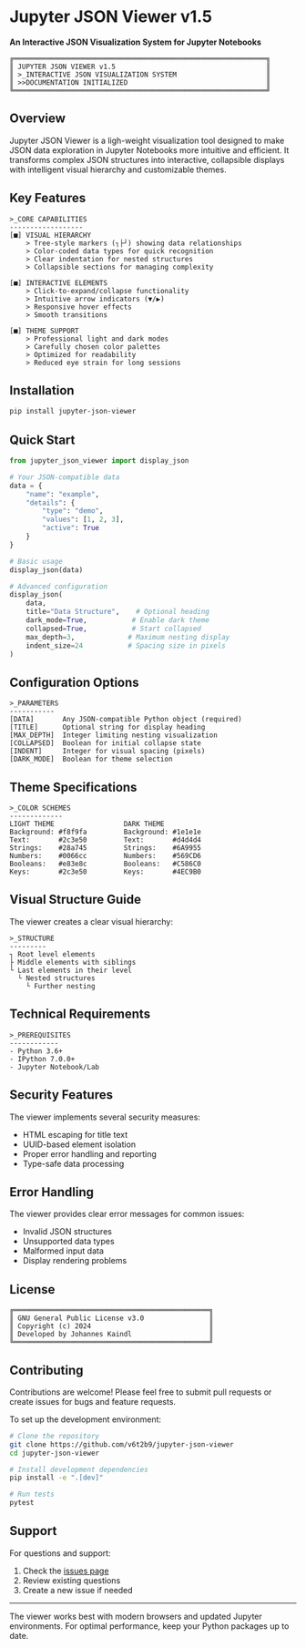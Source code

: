 # Jupyter JSON Viewer v1.5
**An Interactive JSON Visualization System for Jupyter Notebooks**

```ascii
╔══════════════════════════════════════════════════════════════╗
║ JUPYTER JSON VIEWER v1.5                                     ║
║ >_INTERACTIVE JSON VISUALIZATION SYSTEM                      ║
║ >>DOCUMENTATION INITIALIZED                                  ║
╚══════════════════════════════════════════════════════════════╝
```

## Overview

Jupyter JSON Viewer is a ligh-weight visualization tool designed to make JSON data exploration in Jupyter Notebooks more intuitive and efficient. It transforms complex JSON structures into interactive, collapsible displays with intelligent visual hierarchy and customizable themes.

## Key Features

```ascii
>_CORE CAPABILITIES
------------------
[■] VISUAL HIERARCHY
    > Tree-style markers (┐├┘) showing data relationships
    > Color-coded data types for quick recognition
    > Clear indentation for nested structures
    > Collapsible sections for managing complexity

[■] INTERACTIVE ELEMENTS
    > Click-to-expand/collapse functionality
    > Intuitive arrow indicators (▼/▶)
    > Responsive hover effects
    > Smooth transitions

[■] THEME SUPPORT
    > Professional light and dark modes
    > Carefully chosen color palettes
    > Optimized for readability
    > Reduced eye strain for long sessions
```

## Installation

```bash
pip install jupyter-json-viewer
```

## Quick Start

```python
from jupyter_json_viewer import display_json

# Your JSON-compatible data
data = {
    "name": "example",
    "details": {
        "type": "demo",
        "values": [1, 2, 3],
        "active": True
    }
}

# Basic usage
display_json(data)

# Advanced configuration
display_json(
    data,
    title="Data Structure",    # Optional heading
    dark_mode=True,           # Enable dark theme
    collapsed=True,           # Start collapsed
    max_depth=3,             # Maximum nesting display
    indent_size=24           # Spacing size in pixels
)
```

## Configuration Options

```ascii
>_PARAMETERS
-----------
[DATA]       Any JSON-compatible Python object (required)
[TITLE]      Optional string for display heading
[MAX_DEPTH]  Integer limiting nesting visualization
[COLLAPSED]  Boolean for initial collapse state
[INDENT]     Integer for visual spacing (pixels)
[DARK_MODE]  Boolean for theme selection
```

## Theme Specifications

```ascii
>_COLOR SCHEMES
-------------
LIGHT THEME                 DARK THEME
Background: #f8f9fa         Background: #1e1e1e
Text:       #2c3e50         Text:       #d4d4d4
Strings:    #28a745         Strings:    #6A9955
Numbers:    #0066cc         Numbers:    #569CD6
Booleans:   #e83e8c         Booleans:   #C586C0
Keys:       #2c3e50         Keys:       #4EC9B0
```

## Visual Structure Guide

The viewer creates a clear visual hierarchy:

```ascii
>_STRUCTURE
---------
┐ Root level elements
├ Middle elements with siblings
└ Last elements in their level
  └ Nested structures
    └ Further nesting
```

## Technical Requirements

```ascii
>_PREREQUISITES
------------
- Python 3.6+
- IPython 7.0.0+
- Jupyter Notebook/Lab
```

## Security Features

The viewer implements several security measures:
- HTML escaping for title text
- UUID-based element isolation
- Proper error handling and reporting
- Type-safe data processing

## Error Handling

The viewer provides clear error messages for common issues:
- Invalid JSON structures
- Unsupported data types
- Malformed input data
- Display rendering problems

## License

```ascii
╔════════════════════════════════════════════════╗
║ GNU General Public License v3.0                ║
║ Copyright (c) 2024                             ║
║ Developed by Johannes Kaindl                   ║
╚════════════════════════════════════════════════╝
```

## Contributing

Contributions are welcome! Please feel free to submit pull requests or create issues for bugs and feature requests.

To set up the development environment:

```bash
# Clone the repository
git clone https://github.com/v6t2b9/jupyter-json-viewer
cd jupyter-json-viewer

# Install development dependencies
pip install -e ".[dev]"

# Run tests
pytest
```

## Support

For questions and support:
1. Check the [issues page](https://github.com/v6t2b9/jupyter-json-viewer/issues)
2. Review existing questions
3. Create a new issue if needed

---

The viewer works best with modern browsers and updated Jupyter environments. For optimal performance, keep your Python packages up to date.